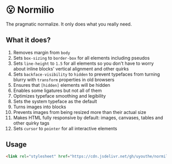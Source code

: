 # 😮 Normilio
The pragmatic normalize. It only does what you really need.

## What it does?

1. Removes margin from `body`
2. Sets `box-sizing` to `border-box` for all elements including pseudos
3. Sets `line-height` to `1.5` for all elements so you don't have to worry about inline blocks' vertical alignment and other quirks
4. Sets `backface-visibility` to `hidden` to prevent typefaces from turning blurry with `transform` properties in old browsers
5. Ensures that `[hidden]` elements will be hidden
6. Enables some ligatures but not all of them
7. Optimizes typeface smoothing and legibility
8. Sets the system typeface as the default
9. Turns images into blocks
10. Prevents images from being resized more than their actual size
11. Makes HTML fully responsive by default: images, canvases, tables and other quirky tags
12. Sets `cursor` to `pointer` for all interactive elements

## Usage
```HTML
<link rel="stylesheet" href="https://cdn.jsdelivr.net/gh/uyouthe/normilio/normilio.min.css">
```
